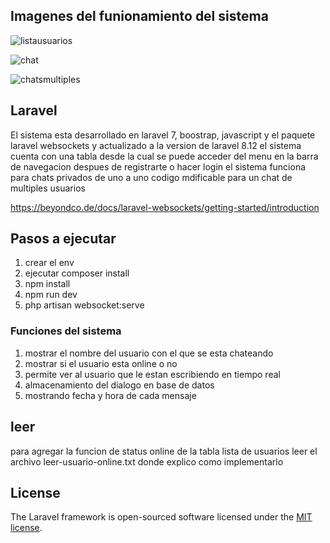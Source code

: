 ## Imagenes del funionamiento del sistema

![listausuarios](https://user-images.githubusercontent.com/33810066/124825333-19911300-df39-11eb-9afe-0fd51f486ae9.png)

![chat](https://user-images.githubusercontent.com/33810066/124825346-1eee5d80-df39-11eb-8a7e-e106059a5d0e.png)

![chatsmultiples](https://user-images.githubusercontent.com/33810066/124826751-d8016780-df3a-11eb-8e96-a01f9a29d112.png)


## Laravel

El sistema esta desarrollado en laravel 7, boostrap, javascript y el paquete laravel websockets y actualizado a la version de laravel 8.12 el sistema cuenta con una tabla desde la cual se puede acceder del menu en la barra de navegacion despues de registrarte o hacer login el sistema funciona para chats privados de uno a uno codigo mdificable para un chat de multiples usuarios

https://beyondco.de/docs/laravel-websockets/getting-started/introduction

## Pasos a ejecutar

1) crear el env
2) ejecutar composer install
3) npm install
4) npm run dev
5) php artisan websocket:serve

### Funciones del sistema

1) mostrar el nombre del usuario con el que se esta chateando
2) mostrar si el usuario esta online o no
3) permite ver al usuario que le estan escribiendo en tiempo real 
4) almacenamiento del dialogo en base de datos
5) mostrando fecha y hora de cada mensaje

## leer

para agregar la funcion de status online de la tabla lista de usuarios leer el archivo leer-usuario-online.txt donde explico como implementarlo

## License

The Laravel framework is open-sourced software licensed under the [MIT license](https://opensource.org/licenses/MIT).
